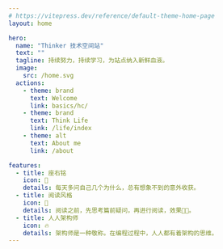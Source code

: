 ```yaml
---
# https://vitepress.dev/reference/default-theme-home-page
layout: home

hero:
  name: "Thinker 技术空间站"
  text: ""
  tagline: 持续努力，持续学习，为站点纳入新鲜血液。
  image:
    src: /home.svg
  actions:
    - theme: brand
      text: Welcome
      link: basics/hc/
    - theme: brand
      text: Think Life
      link: /life/index
    - theme: alt
      text: About me
      link: /about

features:
  - title: 座右铭
    icon: 🚀
    details: 每天多问自己几个为什么，总有想象不到的意外收获。
  - title: 阅读风格
    icon: 🌴
    details: 阅读之前，先思考篇前疑问，再进行阅读，效果💯💯。
  - title: 人人架构师
    icon: 🔥
    details: 架构师是一种敬称。在编程过程中，人人都有着架构的思维。
---
```

